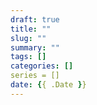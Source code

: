 ```yaml
---
draft: true
title: ""
slug: ""
summary: ""
tags: []
categories: []
series = []
date: {{ .Date }}
---
```

